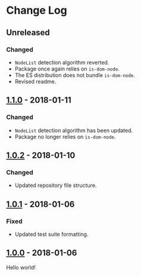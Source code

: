 # Change Log

## Unreleased

### Changed

* `NodeList` detection algorithm reverted.
* Package once again relies on `is-dom-node`.
* The ES distribution does not bundle `is-dom-node`.
* Revised readme.

## [1.1.0] - 2018-01-11

### Changed

* `NodeList` detection algorithm has been updated.
* Package no longer relies on `is-dom-node`.

## [1.0.2] - 2018-01-10

### Changed

* Updated repository file structure.

## [1.0.1] - 2018-01-06

### Fixed

* Updated test suite formatting.

## [1.0.0] - 2018-01-06

Hello world!

[1.1.0]: https://github.com/jlmakes/is-dom-node-list/compare/1.0.2...1.1.0
[1.0.2]: https://github.com/jlmakes/is-dom-node-list/compare/1.0.1...1.0.2
[1.0.1]: https://github.com/jlmakes/is-dom-node-list/compare/1.0.0...1.0.1
[1.0.0]: https://github.com/jlmakes/is-dom-node-list/tree/1.0.0
